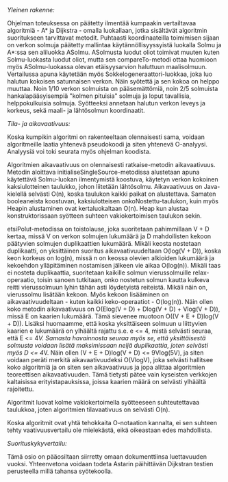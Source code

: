 *Yleinen rakenne:*

Ohjelman toteuksessa on päätetty ilmentää kumpaakin vertailtavaa algoritmiä - A* ja Dijkstra - omalla luokallaan, jotka sisältävät algoritmin suoritukseen tarvittavat metodit. Puhtaasti koordinaateilla toimimisen sijaan on verkon solmuja päätetty mallintaa käytännöllisyyssyistä luokalla Solmu ja A*:ssa sen aliluokka ASolmu. ASolmusta luodut oliot toimivat muuten kuten Solmu-luokasta luodut oliot, mutta sen compareTo-metodi ottaa huomioon myös ASolmu-luokassa olevan etäisyysarvion haluttuun maalisolmuun. Vertailussa apuna käytetään myös Sokkelogeneraattori-luokkaa, joka luo halutun kokoisen satunnaisen verkon. Näin syötettä ja sen kokoa on helppo muuttaa. Noin 1/10 verkon solmuista on pääsemättömiä, noin 2/5 solmuista hankalapääsyisempiä "kolmen pituisia" solmuja ja loput tavallisia, helppokulkuisia solmuja. Syötteeksi annetaan halutun verkon leveys ja korkeus, sekä maali- ja lähtösolmun koordinaatit.

*Tila- ja aikavaativuus:*

Koska kumpikin algoritmi on rakenteeltaan olennaisesti sama, voidaan algoritmeille laatia yhtenevä pseudokoodi ja siten yhtenevä O-analyysi. Analyysiä voi toki seurata myös ohjelman koodista.

Algoritmien aikavaativuus on olennaisesti ratkaise-metodin aikavaativuus. Metodin aloittava initialiseSingleSource-metodissa alustetaan apuna käytettävä Solmu-luokan ilmentymistä koostuva, käytetyn verkon kokoinen kaksiulotteinen taulukko, johon liitetään lähtösolmu. Aikavaativuus on Java-kielellä selvästi O(n), koska taulukon kaikki paikat on alustettava. Samaten booleaneista koostuvan, kaksiulotteisen onkoNostettu-taulukon, kuin myös Heapin alustaminen ovat kertaluokaltaan O(n). Heap kun alustaa konstruktorissaan syötteen suhteen vakiokertoimisen taulukon sekin.

etsiPolut-metodissa on toistolause, joka suoritetaan pahimmillaan V + D kertaa, missä V on verkon solmujen lukumäärä ja D mahdollisten kekoon päätyvien solmujen duplikaattien lukumäärä. Mikäli keosta nostetaan duplikaatti, on yksittäinen suoritus aikavaativuudeltaan O(log(V + D)), koska keon korkeus on log(n), missä n on keossa olevien alkioiden lukumäärä ja kekoehdon ylläpitäminen nostamisen jälkeen vie aikaa O(log(n)). Mikäli taas ei nosteta duplikaattia, suoritetaan kaikille solmun vierussolmuille relax-operaatio, toisin sanoen tutkitaan, onko nostetun solmun kautta kulkeva reitti vierussolmuun lyhin tähän asti löydetyistä reiteistä. Mikäli näin on, vierussolmu lisätään kekoon. Myös kekoon lisääminen on aikavaativuudeltaan - kuten kaikki keko-operaatiot - O(log(n)). Näin ollen koko metodin aikavaativuus on O(Elog(V + D) + Dlog(V + D) + Vlog(V + D)), missä E on kaarien lukumäärä. Tämä sievenee muotoon O((V + E + D)log(V + D)). Lisäksi huomaamme, että koska yksittäiseen solmuun u liittyvien kaarien e lukumäärä on ylhäältä rajattu s.e. e <= 4, mistä selvästi seuraa, että E <= 4*V. Samasta havainnosta seuraa myös se, että yksittäisestä solmusta voidaan lisätä maksimissaan neljä duplikaattia, joten selvästi myös D <= 4*V. Näin ollen (V + E + D)log(V + D) <= 9Vlog(5V), ja siten voidaan peräti merkitä aikavaativuudeksi O(VlogV), joka selvästi hallitsee koko algoritmiä ja on siten sen aikavaativuus ja jopa alittaa algoritmien teoreettisen aikavaativuuden. Tämä tietysti pätee vain kyseisten verkkojen kaltaisissa erityistapauksissa, joissa kaarien määrä on selvästi ylhäältä rajoitettu.

Algoritmit luovat kolme vakiokertoimella syötteeseen suhteutettavaa taulukkoa, joten algoritmien tilavaativuus on selvästi O(n).

Koska algoritmit ovat yhtä tehokkaita O-notaation kannalta, ei sen suhteen tehty vaativuusvertailu ole mielekästä, eikä oikeastaan edes mahdollista.

*Suorituskykyvertailu:*

Tämä osio on pääosiltaan siirretty omaan dokumenttiinsa luettavuuden vuoksi. Yhteenvetona voidaan todeta Astarin päihittävän Dijkstran testien perusteella millä tahansa syötekoolla.

